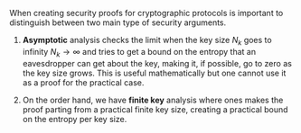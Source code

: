 When creating security proofs for cryptographic protocols is important to distinguish between two main type of security arguments.

1. **Asymptotic** analysis checks the limit when the key size $N_k$ goes to infinity $N_k \to \infty$ and tries to get a bound on the entropy that an eavesdropper can get about the key, making it, if possible, go to zero as the key size grows. This is useful mathematically but one cannot use it as a proof for the practical case.

2. On the order hand, we have **finite key** analysis where ones makes the proof parting from a practical finite key size, creating a practical bound on the entropy per key size.
